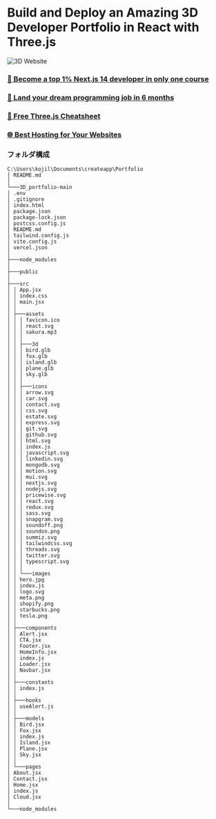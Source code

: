 # Build and Deploy an Amazing 3D Developer Portfolio in React with Three.js

![3D Website](https://i.ibb.co/ryytGVx/Screenshot-2023-11-25-at-11-28-11-AM.png)

### [🌟 Become a top 1% Next.js 14 developer in only one course](https://jsmastery.pro/next14)

### [🚀 Land your dream programming job in 6 months](https://jsmastery.pro/masterclass)

### [📙 Free Three.js Cheatsheet](https://resource.jsmastery.pro/threejs-cheatsheet)

### [🌐 Best Hosting for Your Websites](https://hostinger.com/javascript10)

### フォルダ構成

```
C:\Users\kojil\Documents\createapp\Portfolio
│ README.md
│
└───3D_portfolio-main
│ .env
│ .gitignore
│ index.html
│ package.json
│ package-lock.json
│ postcss.config.js
│ README.md
│ tailwind.config.js
│ vite.config.js
│ vercel.json
│
├───node_modules
│
├───public
│
├───src
│ │ App.jsx
│ │ index.css
│ │ main.jsx
│ │
│ ├───assets
│ │ │ favicon.ico
│ │ │ react.svg
│ │ │ sakura.mp3
│ │ │
│ │ ├───3d
│ │ │ bird.glb
│ │ │ fox.glb
│ │ │ island.glb
│ │ │ plane.glb
│ │ │ sky.glb
│ │ │
│ │ ├───icons
│ │ │ arrow.svg
│ │ │ car.svg
│ │ │ contact.svg
│ │ │ css.svg
│ │ │ estate.svg
│ │ │ express.svg
│ │ │ git.svg
│ │ │ github.svg
│ │ │ html.svg
│ │ │ index.js
│ │ │ javascript.svg
│ │ │ linkedin.svg
│ │ │ mongodb.svg
│ │ │ motion.svg
│ │ │ mui.svg
│ │ │ nextjs.svg
│ │ │ nodejs.svg
│ │ │ pricewise.svg
│ │ │ react.svg
│ │ │ redux.svg
│ │ │ sass.svg
│ │ │ snapgram.svg
│ │ │ soundoff.png
│ │ │ soundon.png
│ │ │ summiz.svg
│ │ │ tailwindcss.svg
│ │ │ threads.svg
│ │ │ twitter.svg
│ │ │ typescript.svg
│ │ │
│ │ └───images
│ │ hero.jpg
│ │ index.js
│ │ logo.svg
│ │ meta.png
│ │ shopify.png
│ │ starbucks.png
│ │ tesla.png
│ │
│ ├───components
│ │ Alert.jsx
│ │ CTA.jsx
│ │ Footer.jsx
│ │ HomeInfo.jsx
│ │ index.js
│ │ Loader.jsx
│ │ Navbar.jsx
│ │
│ ├───constants
│ │ index.js
│ │
│ ├───hooks
│ │ useAlert.js
│ │
│ ├───models
│ │ Bird.jsx
│ │ Fox.jsx
│ │ index.js
│ │ Island.jsx
│ │ Plane.jsx
│ │ Sky.jsx
│ │
│ └───pages
│ About.jsx
│ Contact.jsx
│ Home.jsx
│ index.js
│ Cloud.jsx
│
└───node_modules
```
